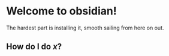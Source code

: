 # Welcome to obsidian!
The hardest part is installing it, smooth sailing from here on out.

## How do I do $x$?

